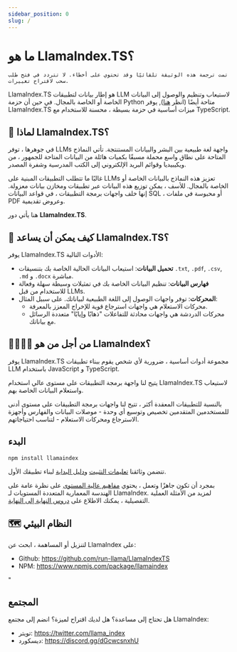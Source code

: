```yaml
---
sidebar_position: 0
slug: /
---
```


# ما هو LlamaIndex.TS؟

`تمت ترجمة هذه الوثيقة تلقائيًا وقد تحتوي على أخطاء. لا تتردد في فتح طلب سحب لاقتراح تغييرات.`

LlamaIndex.TS هو إطار بيانات لتطبيقات LLM لاستيعاب وتنظيم والوصول إلى البيانات الخاصة أو الخاصة بالمجال. في حين أن حزمة Python متاحة أيضًا (انظر [هنا](https://docs.llamaindex.ai/en/stable/)), يوفر LlamaIndex.TS ميزات أساسية في حزمة بسيطة ، محسنة للاستخدام مع TypeScript.

## 🚀 لماذا LlamaIndex.TS؟

في جوهرها ، توفر LLMs واجهة لغة طبيعية بين البشر والبيانات المستنتجة. تأتي النماذج المتاحة على نطاق واسع محملة مسبقًا بكميات هائلة من البيانات المتاحة للجمهور ، من ويكيبيديا وقوائم البريد الإلكتروني إلى الكتب المدرسية وشفرة المصدر.

غالبًا ما تتطلب التطبيقات المبنية على LLMs تعزيز هذه النماذج بالبيانات الخاصة أو الخاصة بالمجال. للأسف ، يمكن توزيع هذه البيانات عبر تطبيقات ومخازن بيانات معزولة. إنها خلف واجهات برمجة التطبيقات ، في قواعد البيانات SQL ، أو محبوسة في ملفات PDF وعروض تقديمية.

هنا يأتي دور **LlamaIndex.TS**.

## 🦙 كيف يمكن أن يساعد LlamaIndex.TS؟

يوفر LlamaIndex.TS الأدوات التالية:

- **تحميل البيانات**: استيعاب البيانات الحالية الخاصة بك بتنسيقات `.txt`, `.pdf`, `.csv`, `.md` و `.docx` مباشرة.
- **فهارس البيانات**: تنظيم البيانات الخاصة بك في تمثيلات وسيطة سهلة وفعالة للاستخدام من قبل LLMs.
- **المحركات**: توفر واجهات الوصول إلى اللغة الطبيعية لبياناتك. على سبيل المثال:
  - محركات الاستعلام هي واجهات استرجاع قوية للإخراج المعزز بالمعرفة.
  - محركات الدردشة هي واجهات محادثة للتفاعلات "ذهابًا وإيابًا" متعددة الرسائل مع بياناتك.

## 👨‍👩‍👧‍👦 من أجل من هو LlamaIndex؟

يوفر LlamaIndex.TS مجموعة أدوات أساسية ، ضرورية لأي شخص يقوم ببناء تطبيقات LLM باستخدام JavaScript و TypeScript.

يتيح لنا واجهة برمجة التطبيقات على مستوى عالي استخدام LlamaIndex.TS لاستيعاب واستعلام البيانات الخاصة بهم.

بالنسبة للتطبيقات المعقدة أكثر ، تتيح لنا واجهات برمجة التطبيقات على مستوى أدنى للمستخدمين المتقدمين تخصيص وتوسيع أي وحدة - موصلات البيانات والفهارس وأجهزة الاسترجاع ومحركات الاستعلام - لتناسب احتياجاتهم.

## البدء

`npm install llamaindex`

تتضمن وثائقنا [تعليمات التثبيت](./installation.mdx) و[دليل البداية](./starter.md) لبناء تطبيقك الأول.

بمجرد أن تكون جاهزًا وتعمل ، يحتوي [مفاهيم عالية المستوى](./getting_started/concepts.md) على نظرة عامة على الهندسة المعمارية المتعددة المستويات لـ LlamaIndex. لمزيد من الأمثلة العملية التفصيلية ، يمكنك الاطلاع على [دروس النهاية إلى النهاية](./end_to_end.md).

## 🗺️ النظام البيئي

لتنزيل أو المساهمة ، ابحث عن LlamaIndex على:

- Github: https://github.com/run-llama/LlamaIndexTS
- NPM: https://www.npmjs.com/package/llamaindex

"

## المجتمع

هل تحتاج إلى مساعدة؟ هل لديك اقتراح لميزة؟ انضم إلى مجتمع LlamaIndex:

- تويتر: https://twitter.com/llama_index
- ديسكورد: https://discord.gg/dGcwcsnxhU
